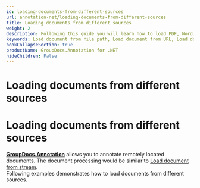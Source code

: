 ```yaml
---
id: loading-documents-from-different-sources
url: annotation-net/loading-documents-from-different-sources
title: Loading documents from different sources
weight: 2
description: Following this guide you will learn how to load PDF, Word, Excel, PowerPoint documents by local file path, stream or URL for further processing with GroupDocs.Annotation for .NET API.
keywords: Load document from file path, Load document from URL, Load document from stream
bookCollapseSection: true
productName: GroupDocs.Annotation for .NET
hideChildren: False
---
```


# Loading documents from different sources


# Loading documents from different sources

[**GroupDocs.Annotation**](https://products.groupdocs.com/annotation/net) allows you to annotate remotely located documents. The document processing would be similar to [Load document from stream](https://wiki.lisbon.dynabic.com/display/annotation/Load+document+from+Stream).   
Following examples demonstrates how to load documents from different sources.

